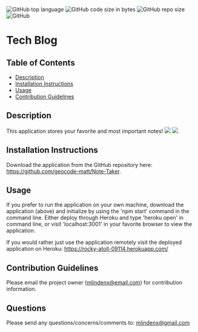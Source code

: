 ![GitHub top language](https://img.shields.io/github/languages/top/geocode-matt/tech-blog)
![GitHub code size in bytes](https://img.shields.io/github/languages/code-size/geocode-matt/tech-blog)
![GitHub repo size](https://img.shields.io/github/repo-size/geocode-matt/tech-blog)
![GitHub](https://img.shields.io/github/license/geocode-matt/tech-blog)

# Tech Blog

  ## Table of Contents
  * [Description](#description)
  * [Installation Instructions](#installation-instructions)
  * [Usage](#usage)
  * [Contribution Guidelines](#contribution-guidelines)
  
  ## Description
  This application stores your favorite and most important notes!
    <img src="./public/assets/images/screenshot1.png">
    <img src="./public/assets/images/screenshot2.png">

  ## Installation Instructions
  Download the application from the GitHub repository here: https://github.com/geocode-matt/Note-Taker.

  ## Usage
  If you prefer to run the application on your own machine, download the application (above) and initialize by using the 'npm start' command in the command line. Either deploy through Heroku and type 'heroku open' in command line, or visit 'localhost:3001' in your favorite browser to view the application.

  If you would rather just use the application remotely visit the deployed application on Heroku:
        https://rocky-atoll-09114.herokuapp.com/
        
  ## Contribution Guidelines
  Please email the project owner (mlindenx@email.com) for contribution information. 

  ## Questions
  Please send any questions/concerns/comments to: mlindenx@gmail.com